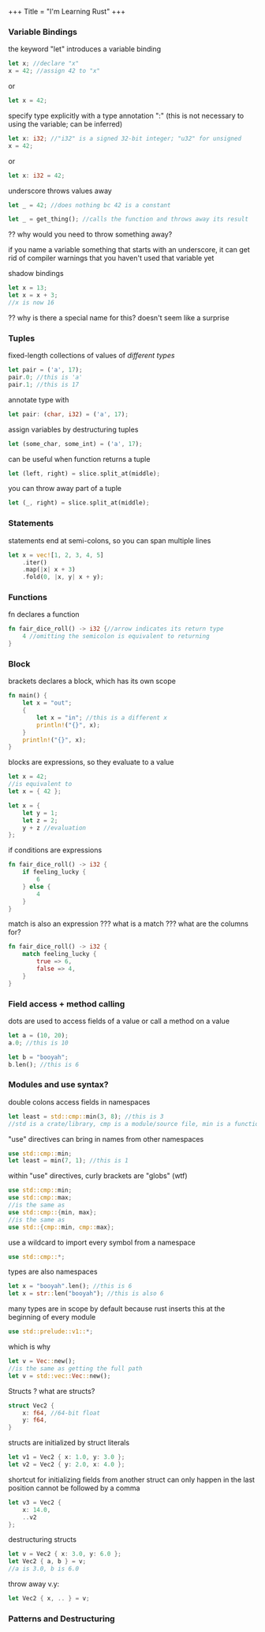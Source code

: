 +++
Title = "I'm Learning Rust"
+++

### Variable Bindings

the keyword "let" introduces a variable binding

```rust
let x; //declare "x"
x = 42; //assign 42 to "x"
```
or

```rust
let x = 42;
```

specify type explicitly with a type annotation ":"
(this is not necessary to using the variable; can be inferred)

```rust 
let x: i32; //"i32" is a signed 32-bit integer; "u32" for unsigned
x = 42;
```

or 
```rust
let x: i32 = 42;
```

underscore throws values away

```rust
let _ = 42; //does nothing bc 42 is a constant

let _ = get_thing(); //calls the function and throws away its result
```

?? why would you need to throw something away?

if you name a variable something that starts with an underscore, it can get rid of compiler warnings that you haven't used that variable yet 

shadow bindings 

```rust
let x = 13;
let x = x + 3;
//x is now 16
```
?? why is there a special name for this? doesn't seem like a surprise

### Tuples

fixed-length collections of values of _different types_

```rust
let pair = ('a', 17);
pair.0; //this is 'a'
pair.1; //this is 17
```

annotate type with

```rust
let pair: (char, i32) = ('a', 17);
```

assign variables by destructuring tuples

```rust 
let (some_char, some_int) = ('a', 17);
```

can be useful when function returns a tuple

```rust
let (left, right) = slice.split_at(middle);
```

you can throw away part of a tuple

```rust
let (_, right) = slice.split_at(middle);
```

### Statements

statements end at semi-colons, so you can span multiple lines

```rust
let x = vec![1, 2, 3, 4, 5]
    .iter()
    .map(|x| x + 3)
    .fold(0, |x, y| x + y);
```

### Functions

fn declares a function

```rust
fn fair_dice_roll() -> i32 {//arrow indicates its return type
    4 //omitting the semicolon is equivalent to returning
} 
```

### Block

brackets declares a block, which has its own scope

```rust
fn main() {
    let x = "out";
    {
        let x = "in"; //this is a different x 
        println!("{}", x);
    }
    println!("{}", x);
}
```

blocks are expressions, so they evaluate to a value

```rust 
let x = 42;
//is equivalent to
let x = { 42 };

let x = {
    let y = 1; 
    let z = 2;
    y + z //evaluation
}; 
```

if conditions are expressions

```rust
fn fair_dice_roll() -> i32 {
    if feeling_lucky {
        6
    } else {
        4
    }
}
```

match is also an expression
??? what is a match
??? what are the columns for? 

```rust 
fn fair_dice_roll() -> i32 {
    match feeling_lucky {
        true => 6,
        false => 4, 
    }
}
```

### Field access + method calling

dots are used to access fields of a value or call a method on a value

```rust
let a = (10, 20);
a.0; //this is 10

let b = "booyah";
b.len(); //this is 6
```

### Modules and use syntax? 

double colons access fields in namespaces

```rust
let least = std::cmp::min(3, 8); //this is 3
//std is a crate/library, cmp is a module/source file, min is a function
```

"use" directives can bring in names from other namespaces

```rust
use std::cmp::min;
let least = min(7, 1); //this is 1
```

within "use" directives, curly brackets are "globs" (wtf)

```rust
use std::cmp::min;
use std::cmp::max;
//is the same as 
use std::cmp::{min, max};
//is the same as 
use std::{cmp::min, cmp::max};
```

use a wildcard to import every symbol from a namespace

```rust
use std::cmp::*;
```

types are also namespaces 

```rust
let x = "booyah".len(); //this is 6
let x = str::len("booyah"); //this is also 6
```

many types are in scope by default because rust inserts this at the beginning of every module

```rust
use std::prelude::v1::*;
```
which is why

```rust
let v = Vec::new();
//is the same as getting the full path
let v = std::vec::Vec::new();
```

Structs ? what are structs? 

```rust
struct Vec2 {
    x: f64, //64-bit float 
    y: f64,
}
```

structs are initialized by struct literals

```rust
let v1 = Vec2 { x: 1.0, y: 3.0 };
let v2 = Vec2 { y: 2.0, x: 4.0 };
```

shortcut for initializing fields from another struct
can only happen in the last position
cannot be followed by a comma 

```rust
let v3 = Vec2 { 
    x: 14.0, 
    ..v2
};
```

destructuring structs 

```rust
let v = Vec2 { x: 3.0, y: 6.0 };
let Vec2 { a, b } = v;
//a is 3.0, b is 6.0
```

throw away v.y:

```rust
let Vec2 { x, .. } = v;
```

### Patterns and Destructuring

